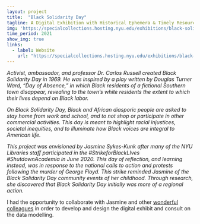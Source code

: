 ```yaml
---
layout: project
title:  "Black Solidarity Day"
tagline: A Digital Exhibition with Historical Ephemera & Timely Resources
img: 'https://specialcollections.hosting.nyu.edu/exhibitions/black-solidarity-day/img/derivatives/iiif/images/blacksolidarityday_paradephoto_1972_4/full/1140,/0/default.jpg'
time_period: 2021
show_img: true
links:
  - label: Website 
    url: "https://specialcollections.hosting.nyu.edu/exhibitions/black-solidarity-day/"
---
```


*Activist, ambassador, and professor Dr. Carlos Russell created Black Solidarity Day in 1969. He was inspired by a play written by Douglas Turner Ward, “Day of Absence,” in which Black residents of a fictional Southern town disappear, revealing to the town’s white residents the extent to which their lives depend on Black labor.*

*On Black Solidarity Day, Black and African diasporic people are asked to stay home from work and school, and to not shop or participate in other commercial activities. This day is meant to highlight racial injustices, societal inequities, and to illuminate how Black voices are integral to American life.*

*This project was envisioned by Jasmine Sykes-Kunk after many of the NYU Libraries staff participated in the #StrikeforBlackLIves #ShutdownAcademia in June 2020. This day of reflection, and learning instead, was in response to the national calls to action and protests following the murder of George Floyd. This strike reminded Jasmine of the Black Solidarity Day community events of her childhood. Through research, she discovered that Black Solidarity Day initially was more of a regional action.*

I had the opportunity to collaborate with Jasmine and other [wonderful colleagues](https://specialcollections.hosting.nyu.edu/exhibitions/black-solidarity-day/about/) in order to develop and design the digital exhibit and consult on the data modelling.